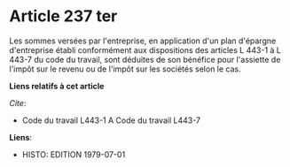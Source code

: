 # Article 237 ter

Les sommes versées par l'entreprise, en application d'un plan d'épargne d'entreprise établi conformément aux dispositions des
articles L 443-1 à L 443-7 du code du travail, sont déduites de son bénéfice pour l'assiette de l'impôt sur le revenu ou de
l'impôt sur les sociétés selon le cas.

**Liens relatifs à cet article**

_Cite_:

  - Code du travail L443-1 A Code du travail L443-7

**Liens**:

  - HISTO: EDITION 1979-07-01
